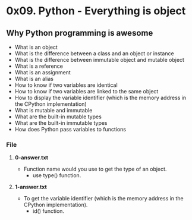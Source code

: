 # 0x09. Python - Everything is object

## Why Python programming is awesome
   - What is an object
   - What is the difference between a class and an object or instance
   - What is the difference between immutable object and mutable object
   - What is a reference
   - What is an assignment
   - What is an alias
   - How to know if two variables are identical
   - How to know if two variables are linked to the same object
   - How to display the variable identifier (which is the memory address in the CPython implementation)
   - What is mutable and immutable
   - What are the built-in mutable types
   - What are the built-in immutable types
   - How does Python pass variables to functions

### File

1. **0-answer.txt**
   - Function name would you use to get the type of an object.
     - use type() function.

2. **1-answer.txt**
   - To get the variable identifier (which is the memory address in the CPython implementation).
     - id() function.


